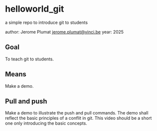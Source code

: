 # helloworld_git
a simple repo to introduce git to students

author: Jerome Plumat jerome.plumat@vinci.be
year: 2025

## Goal

To teach git to students.

## Means

Make a demo.

## Pull and push

Make a demo to illustrate the push and pull commands.
The demo shall reflect the basic principles of a conflit in git.
This video should be a short one only introducing the basic concepts.
